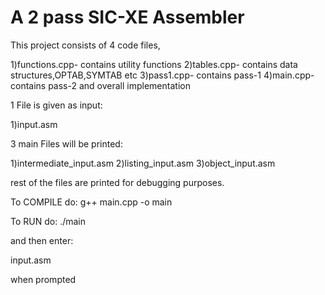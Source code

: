 # A 2 pass SIC-XE Assembler

This project consists of 4 code files,

1)functions.cpp- contains utility functions
2)tables.cpp- contains data structures,OPTAB,SYMTAB etc
3)pass1.cpp- contains pass-1
4)main.cpp- contains pass-2 and overall implementation



1 File is given as input:

1)input.asm


3 main Files will be printed:

1)intermediate_input.asm
2)listing_input.asm
3)object_input.asm


rest of the files are printed for debugging purposes.

To COMPILE do:
g++ main.cpp -o main

To RUN do:
./main

and then enter:

input.asm 

when prompted


